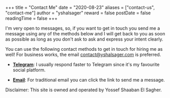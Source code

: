 +++
title = "Contact Me"
date = "2020-08-23"
aliases = ["contact-us", "contact-me"]
author = "yshalsager"
reward = false
postDate = false
readingTime = false
+++

I'm very open to messages, so, if you want to get in touch you send me a message using any of the methods below and I will get back to you as soon as possible as long as you don't ask to ask and express your intent clearly.

You can use the following contact methods to get in touch for hiring me as well! For business works, the email contact@yshalsager.com is preferred.

*   **[Telegram](https://t.me/yshalsager)**: I usually respond faster to Telegram since it's my favourite social platform.
    
*   **[Email](mailto:contact@yshalsager.com?body=Hi%20yshalsager,%20I%20came%20across%20your%20website%20and%20would%20like%20to%20get%20in%20touch.)**: For traditional email you can click the link to send me a message.

Disclaimer: This site is owned and operated by Yossef Shaaban El Sagher.
